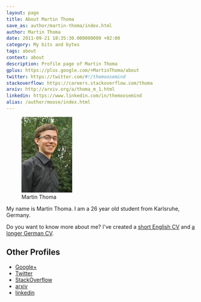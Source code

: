 ```yaml
---
layout: page
title: About Martin Thoma
save_as: author/martin-thoma/index.html
author: Martin Thoma
date: 2011-09-21 18:35:30.000000000 +02:00
category: My bits and bytes
tags: about
context: about
description: Profile page of Martin Thoma
gplus: https://plus.google.com/+MartinThoma/about
twitter: https://twitter.com/#!/themoosemind
stackoverflow: https://careers.stackoverflow.com/thoma
arxiv: http://arxiv.org/a/thoma_m_1.html
linkedin: https://www.linkedin.com/in/themoosemind
alias: /author/moose/index.html
---
```

<div class="vcard">
<figure class="wp-caption alignright">
    <img src="../../images/2011/09/Martin_Thoma_web_thumb.jpg" alt="Martin Thoma" style="max-width:134px;max-height:200px;" class="size-full photo">
    <figcaption class="text-center">Martin Thoma</figcaption>
</figure>

<p>My name is <span class="fn">Martin Thoma</span>. I am a <time class="dt-bday" datetime="1990-04-28">26 year</time> old student from <span class="locality">Karlsruhe, Germany</span>.</p>

<p>Do you want to know more about me? I've created a <a href="../../pdf/cv-curriculum-vitae.pdf">short English CV</a> and <a href="http://www.martin-thoma.de/about.htm" rel="me">a longer German CV</a>.</p>


<h2>Other Profiles</h2>
<ul>
	<li><a href="{{ page.gplus }}" rel="me">Google+</a></li>
	<li><a href="{{ page.twitter }}" rel="me">Twitter</a></li>
    <li><a href="{{ page.stackoverflow }}" rel="me">StackOverflow</a></li>
    <li><a href="{{ page.arxiv }}" rel="me">arxiv</a></li>
    <li><a href="{{ page.linkedin }}" rel="me">linkedin</a></li>
</ul>
</div>